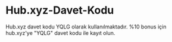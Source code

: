 # Hub.xyz-Davet-Kodu
Hub.xyz davet kodu YQLG olarak kullanılmaktadır. %10 bonus için hub.xyz'ye "YQLG" davet kodu ile kayıt olun.
